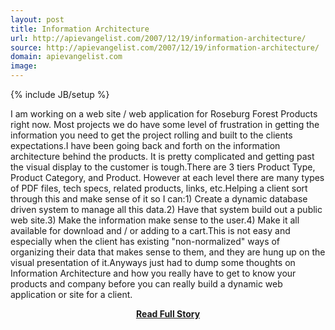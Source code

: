 ```yaml
---
layout: post
title: Information Architecture
url: http://apievangelist.com/2007/12/19/information-architecture/
source: http://apievangelist.com/2007/12/19/information-architecture/
domain: apievangelist.com
image: 
---
```

{% include JB/setup %}<p>I am working on a web site / web application for Roseburg Forest Products right now.  Most projects we do have some level of frustration in getting the information you need to get the project rolling and built to the clients expectations.I have been going back and forth on the information architecture behind the products.  It is pretty complicated and getting past the visual display to the customer is tough.There are 3 tiers Product Type, Product Category, and Product.  However at each level there are many types of PDF files, tech specs, related products, links, etc.Helping a client sort through this and make sense of it so I can:1) Create a dynamic database driven system to manage all this data.2) Have that system build out a public web site.3) Make the information make sense to the user.4) Make it all available for download and / or adding to a cart.This is not easy and especially when the client has existing "non-normalized" ways of organizing their data that makes sense to them, and they are hung up on the visual presentation of it.Anyways just had to dump some thoughts on Information Architecture and how you really have to get to know your products and company before you can really build a dynamic web application or site for a client.</p>
<center><p><a href="http://apievangelist.com/2007/12/19/information-architecture/" style='padding:25px; font-sze:18px; font-weight: bold;'>Read Full Story</a></p></center>
